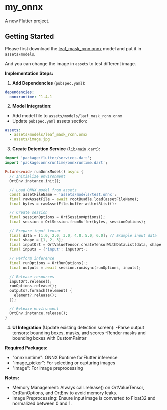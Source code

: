 # my_onnx

A new Flutter project.

## Getting Started
Please first download the [leaf_mask_rcnn.onnx](https://anu365-my.sharepoint.com/:u:/g/personal/u7670021_anu_edu_au/ESFo4Dk_89xAvC28d8JXc0wBihtlitR60cfUnxZnwgvaNw?e=LHfAM6) model and put it in `assets/models`.

And you can change the image in `assets` to test different image.

**Implementation Steps:**

1. **Add Dependencies** (`pubspec.yaml`):
```yaml
dependencies:
  onnxruntime: ^1.4.1
```

2. **Model Integration**:
- Add model file to `assets/models/leaf_mask_rcnn.onnx`
- Update `pubspec.yaml` assets section:
```yaml
assets:
  - assets/models/leaf_mask_rcnn.onnx
  - assets/image.jpg
```

3. **Create Detection Service** (`lib/main.dart`):
```dart
import 'package:flutter/services.dart';
import 'package:onnxruntime/onnxruntime.dart';

Future<void> runOnnxModel() async {
  // Initialize environment
  OrtEnv.instance.init();

  // Load ONNX model from assets
  const assetFileName = 'assets/models/test.onnx';
  final rawAssetFile = await rootBundle.load(assetFileName);
  final bytes = rawAssetFile.buffer.asUint8List();

  // Create session
  final sessionOptions = OrtSessionOptions();
  final session = OrtSession.fromBuffer(bytes, sessionOptions);

  // Prepare input tensor
  final data = [1.0, 2.0, 3.0, 4.0, 5.0, 6.0]; // Example input data
  final shape = [1, 2, 3];
  final inputOrt = OrtValueTensor.createTensorWithDataList(data, shape);
  final inputs = {'input': inputOrt};

  // Perform inference
  final runOptions = OrtRunOptions();
  final outputs = await session.runAsync(runOptions, inputs);

  // Release resources
  inputOrt.release();
  runOptions.release();
  outputs?.forEach((element) {
    element?.release();
  });

  // Release environment
  OrtEnv.instance.release();
}
```
4. **UI Integration** (Update existing detection screen):
-Parse output tensors: bounding boxes, masks, and scores
-Render masks and bounding boxes with CustomPainter

**Required Packages:**
- "onnxruntime": ONNX Runtime for Flutter inference
- "image_picker": For selecting or capturing images
- "image": For image preprocessing


**Notes:**
- Memory Management: Always call .release() on OrtValueTensor, OrtRunOptions, and OrtEnv to avoid memory leaks.
- Image Preprocessing: Ensure input image is converted to Float32 and normalized between 0 and 1.
